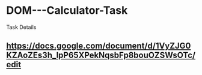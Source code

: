 # DOM---Calculator-Task
Task  Details 
## https://docs.google.com/document/d/1VyZJG0KZAoZEs3h_lpP65XPekNqsbFp8bouOZSWsOTc/edit
